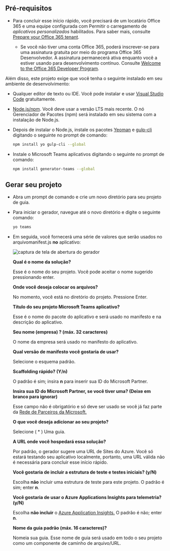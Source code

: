## <a name="prerequisites"></a>Pré-requisitos

- Para concluir esse início rápido, você precisará de um locatário Office 365 e uma equipe configurada com Permitir o carregamento de *aplicativos personalizados* habilitados. Para saber mais, consulte [Prepare your Office 365 tenant](~/concepts/build-and-test/prepare-your-o365-tenant.md).

  - Se você não tiver uma conta Office 365, poderá inscrever-se para uma assinatura gratuita por meio do programa Office 365 Desenvolvedor. A assinatura permanecerá ativa enquanto você a estiver usando para desenvolvimento contínuo. Consulte [Welcome to the Office 365 Developer Program](/office/developer-program/microsoft-365-developer-program).

Além disso, este projeto exige que você tenha o seguinte instalado em seu ambiente de desenvolvimento:

- Qualquer editor de texto ou IDE. Você pode instalar e usar [Visual Studio Code](https://code.visualstudio.com/download) gratuitamente.

- [Node.js/npm](https://nodejs.org/en/). Você deve usar a versão LTS mais recente. O nó Gerenciador de Pacotes (npm) será instalado em seu sistema com a instalação de Node.js.

- Depois de instalar o Node.js, instale os pacotes [Yeoman](https://yeoman.io/) e [gulp-cli](https://www.npmjs.com/package/gulp-cli) digitando o seguinte no prompt de comando:

    ```bash
    npm install yo gulp-cli --global
    ```

- Instale o Microsoft Teams aplicativos digitando o seguinte no prompt de comando:

    ```bash
    npm install generator-teams --global
    ```

## <a name="generate-your-project"></a>Gerar seu projeto

- Abra um prompt de comando e crie um novo diretório para seu projeto de guia.

- Para iniciar o gerador, navegue até o novo diretório e digite o seguinte comando:

    ```bash
    yo teams
    ```

- Em seguida, você fornecerá uma série de valores que serão usados no arquivomanifest.js **no** aplicativo:

    ![captura de tela de abertura do gerador](/microsoftteams/platform/assets/images/tab-images/teamsTabScreenshot.PNG)

    **Qual é o nome da solução?**

    Esse é o nome do seu projeto. Você pode aceitar o nome sugerido pressionando enter.

    **Onde você deseja colocar os arquivos?**

    No momento, você está no diretório do projeto. Pressione Enter.

    **Título do seu projeto Microsoft Teams aplicativo?**

    Esse é o nome do pacote do aplicativo e será usado no manifesto e na descrição do aplicativo.

    **Seu nome (empresa) ? (máx. 32 caracteres)**

    O nome da empresa será usado no manifesto do aplicativo.

    **Qual versão de manifesto você gostaria de usar?**

    Selecione o esquema padrão.

    **Scaffolding rápido? (Y/n)**

    O padrão é sim; insira **n** para inserir sua ID do Microsoft Partner.

    **Insira sua ID do Microsoft Partner, se você tiver uma? (Deixe em branco para ignorar)**

    Esse campo não é obrigatório e só deve ser usado se você já faz parte da [Rede de Parceiros da Microsoft.](https://partner.microsoft.com)

    **O que você deseja adicionar ao seu projeto?**

    Selecione ( &ast; ) Uma guia.

    **A URL onde você hospedará essa solução?**

    Por padrão, o gerador sugere uma URL de Sites do Azure. Você só estará testando seu aplicativo localmente, portanto, uma URL válida não é necessária para concluir esse início rápido.

    **Você gostaria de incluir a estrutura de teste e testes iniciais? (y/N)**

    Escolha **não** incluir uma estrutura de teste para este projeto. O padrão é sim; enter **n**.

    **Você gostaria de usar o Azure Applications Insights para telemetria? (y/N)**

    Escolha **não incluir** o [Azure Application Insights.](/azure-docs/articles/azure-monitor/app/app-insights-overview.md) O padrão é não; enter **n**.

    **Nome da guia padrão (máx. 16 caracteres)?**

    Nomeia sua guia. Esse nome de guia será usado em todo o seu projeto como um componente de caminho de arquivo/URL.
